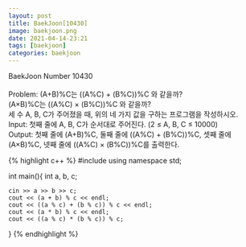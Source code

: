 ```yaml
---
layout: post
title: BaekJoon[10430]
image: baekjoon.png
date: 2021-04-14-23:21
tags: [baekjoon]
categories: baekjoon
---
```


BaekJoon Number 10430<br><br>
Problem: (A+B)%C는 ((A%C) + (B%C))%C 와 같을까?<br>
		 (A×B)%C는 ((A%C) × (B%C))%C 와 같을까?<br>
		 세 수 A, B, C가 주어졌을 때, 위의 네 가지 값을 구하는 프로그램을 작성하시오.<br>
Input: 첫째 줄에 A, B, C가 순서대로 주어진다. (2 ≤ A, B, C ≤ 10000)<br>
Output: 첫째 줄에 (A+B)%C, 둘째 줄에 ((A%C) + (B%C))%C, 셋째 줄에 (A×B)%C, 넷째 줄에 ((A%C) × (B%C))%C를 출력한다.

{% highlight c++ %}
#include <iostream>
using namespace std;

int main(){
	int a, b, c;

	cin >> a >> b >> c;
	cout << (a + b) % c << endl;
	cout << ((a % c) + (b % c)) % c << endl;
	cout << (a * b) % c << endl;
	cout << ((a % c) * (b % c)) % c;
}
{% endhighlight %}
